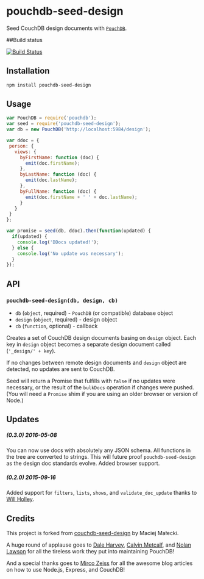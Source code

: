 # pouchdb-seed-design
Seed CouchDB design documents with [`PouchDB`](http://pouchdb.com).

##Build status

[![Build Status](https://travis-ci.org/colinskow/pouchdb-seed-design.png?branch=master)](https://travis-ci.org/colinskow/pouchdb-seed-design)

## Installation

```sh
npm install pouchdb-seed-design
```

## Usage

```js
var PouchDB = require('pouchdb');
var seed = require('pouchdb-seed-design');
var db = new PouchDB('http://localhost:5984/design');

var ddoc = {
 person: {
   views: {
     byFirstName: function (doc) {
       emit(doc.firstName);
     },
     byLastName: function (doc) {
       emit(doc.lastName);
     },
     byFullName: function (doc) {
       emit(doc.firstName + ' ' + doc.lastName);
     }
   }
 }
};

var promise = seed(db, ddoc).then(function(updated) {
  if(updated) {
    console.log('DDocs updated!');
  } else {
    console.log('No update was necessary');
  }
});
```

## API

### `pouchdb-seed-design(db, design, cb)`

* `db` (`object`, required) - `PouchDB` (or compatible) database object
* `design` (`object`, required) - design object
* `cb` (`function`, optional) - callback

Creates a set of CouchDB design documents basing on `design` object. Each key in `design` object becomes a separate design document called (`'_design/' + key`).

If no changes between remote design documents and `design` object are detected, no updates are sent to CouchDB.

Seed will return a Promise that fulfills with `false` if no updates were necessary, or the result of the `bulkDocs` operation if changes were pushed. (You will need a `Promise` shim if you are using an older browser or version of Node.)

## Updates

##### (0.3.0) 2016-05-08
You can now use docs with absolutely any JSON schema. All functions in the tree are converted to strings. This will future proof `pouchdb-seed-design` as the design doc standards evolve. Added browser support.

##### (0.2.0) 2015-09-16 
Added support for `filters`, `lists`, `shows`, and `validate_doc_update` thanks to [Will Holley](https://github.com/colinskow/pouchdb-seed-design/pull/2).

## Credits

This project is forked from [couchdb-seed-design](https://github.com/mmalecki/couchdb-seed-design) by Maciej Małecki.

A huge round of applause goes to [Dale Harvey](https://github.com/daleharvey), [Calvin Metcalf](https://github.com/calvinmetcalf), and [Nolan Lawson](https://github.com/nolanlawson) for all the tireless work they put into maintaining PouchDB!

And a special thanks goes to [Mirco Zeiss](http://www.mircozeiss.com) for all the awesome blog articles on how to use Node.js, Express, and CouchDB!